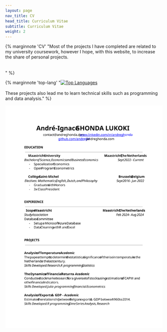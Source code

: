 ```yaml
---
layout: page
nav_title: CV
head_title: Curriculum Vitae
subtitle: Curriculum Vitae
weight: 2
---
```


{% marginnote 'CV' "Most of the projects I have completed are related to my university coursework, however I hope, with this website, to increase the share of personal projects.
<br> <br> <br>" %}

{% marginnote 'top-lang' "[![Top Languages](https://github-readme-stats.vercel.app/api/top-langs?username=andreghl&layout=compact&card_width=320&hide=ipynb&theme=swift)](https://github.com/andreghl)
<br> <br> These projects also lead me to learn technical skills such as programming and data analysis." %}

[![CV](assets/cv.svg)](https://docs.google.com/document/d/1yoreWQ4UAUJRx1FQU-_LLRoNY1O2R3lI4n3OlX06vRM/edit?usp=sharing)
